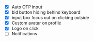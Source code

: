 - [x] Auto OTP input
- [x] bid button hiding behind keyboard
- [x] input box focus out on clicking outside
- [x] Custom avatar on profile
- [x] Logo on click
- [ ] Notifications